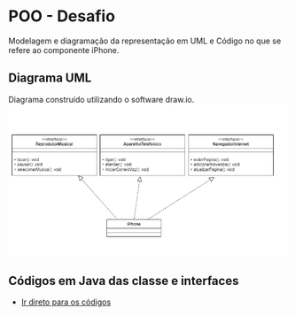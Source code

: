 # POO - Desafio
Modelagem e diagramação da representação em UML e Código no que se refere ao componente iPhone.

## Diagrama UML 
Diagrama construído utilizando o software draw.io.
![diagrama uml](https://github.com/hugomurilo/bootcamp-java-DIO/blob/main/assets/desafioUML.png)
## Códigos em Java das classe e interfaces
* [Ir direto para os códigos](https://github.com/hugomurilo/bootcamp-java-DIO/tree/main/desafio-UML/desafioUML/src)

